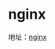 # nginx 
地址：[nginx](https://www.bilibili.com/video/BV1ov41187bq/?spm_id_from=333.337.search-card.all.click&vd_source=e38cd951f2ee7bda48ec574f4e9ba363)
